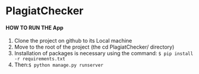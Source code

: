 # PlagiatChecker


#### HOW TO RUN THE App

1. Clone the project on github to its Local machine
2. Move to the root of the project (the cd PlagiatChecker/ directory)
2. Installation of packages is necessary using the command: `$ pip install -r requirements.txt`
3. Then:`$ python manage.py runserver`


